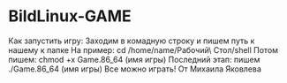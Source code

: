 # BildLinux-GAME
Как запустить игру: Заходим в комадную строку и пишем путь к нашему к папке 
На пример: cd /home/name/Рабочий\ Стол/shell
Потом пишем: chmod +x Game.86_64 (имя игры)
Последний этап: пишем ./Game.86_64 (имя игры)
Все можно играть!
От Михаила Яковлева
#
